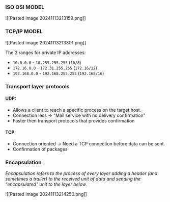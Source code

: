 

### ISO OSI MODEL
![[Pasted image 20241113213159.png]]

### TCP/IP MODEL 
![[Pasted image 20241113213301.png]]


The 3 ranges for private IP addresses:
- `10.0.0.0` - `10.255.255.255` (`10/8`)
- `172.16.0.0` - `172.31.255.255` (`172.16/12`)
- `192.168.0.0` - `192.168.255.255` (`192.168/16`)


### Transport layer protocols

#### UDP:
- Allows a client to reach a specific process on the target host. 
- Connection less -> "Mail service with no delivery confirmation"
- Faster then transport protocols that provides confirmation 

#### TCP: 
- Connection oriented -> Need a TCP connection before data can be sent. 
- Confirmation of packages 


### Encapsulation
*Encapsulation refers to the process of every layer adding a header (and sometimes a trailer) to the received unit of data and sending the “encapsulated” unit to the layer below.*

![[Pasted image 20241113214250.png]]


